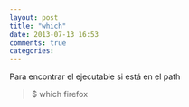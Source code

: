 ```yaml
---
layout: post
title: "which"
date: 2013-07-13 16:53
comments: true
categories: 
---
```

Para encontrar el ejecutable si está en el path

>$ which firefox

